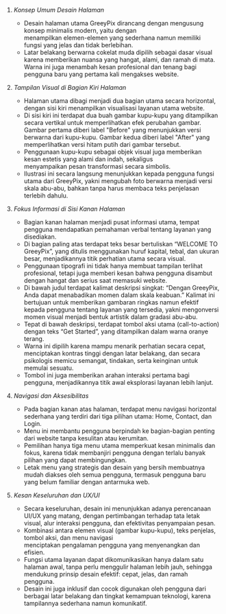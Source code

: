 

1. *Konsep Umum Desain Halaman*
    - Desain halaman utama GreeyPix dirancang dengan mengusung konsep minimalis modern, yaitu dengan  
      menampilkan elemen-elemen yang sederhana namun memiliki fungsi yang jelas dan tidak berlebihan. 
    - Latar belakang berwarna cokelat muda dipilih sebagai dasar visual karena memberikan nuansa yang hangat, 
      alami, dan ramah di mata. Warna ini juga menambah kesan profesional dan tenang bagi pengguna baru yang 
      pertama kali mengakses website.

2. *Tampilan Visual di Bagian Kiri Halaman*
    - Halaman utama dibagi menjadi dua bagian utama secara horizontal, dengan sisi kiri menampilkan visualisasi 
      layanan utama website.
    - Di sisi kiri ini terdapat dua buah gambar kupu-kupu yang ditampilkan secara vertikal untuk memperlihatkan 
      efek perubahan gambar.
        Gambar pertama diberi label "Before" yang menunjukkan versi berwarna dari kupu-kupu.
        Gambar kedua diberi label "After" yang memperlihatkan versi hitam putih dari gambar tersebut.
    - Penggunaan kupu-kupu sebagai objek visual juga memberikan kesan estetis yang alami dan indah, sekaligus   
      menyampaikan pesan transformasi secara simbolis.
    - Ilustrasi ini secara langsung menunjukkan kepada pengguna fungsi utama dari GreeyPix, yakni mengubah foto 
      berwarna menjadi versi skala abu-abu, bahkan tanpa harus membaca teks penjelasan terlebih dahulu.

3. *Fokus Informasi di Sisi Kanan Halaman*
    - Bagian kanan halaman menjadi pusat informasi utama, tempat pengguna mendapatkan pemahaman verbal tentang 
      layanan yang disediakan.
    - Di bagian paling atas terdapat teks besar bertuliskan “WELCOME TO GreeyPix”, yang ditulis menggunakan 
      huruf kapital, tebal, dan ukuran besar, menjadikannya titik perhatian utama secara visual.
    - Penggunaan tipografi ini tidak hanya membuat tampilan terlihat profesional, tetapi juga memberi kesan 
      bahwa pengguna disambut dengan hangat dan serius saat memasuki website.
    - Di bawah judul terdapat kalimat deskripsi singkat:
        “Dengan GreeyPix, Anda dapat menabadikan momen dalam skala keabuan.”
        Kalimat ini bertujuan untuk memberikan gambaran ringkas namun efektif kepada pengguna tentang layanan 
        yang tersedia, yakni mengonversi momen visual menjadi bentuk artistik dalam gradasi abu-abu.
    - Tepat di bawah deskripsi, terdapat tombol aksi utama (call-to-action) dengan teks “Get Started”, yang 
      ditampilkan dalam warna oranye terang.
    - Warna ini dipilih karena mampu menarik perhatian secara cepat, menciptakan kontras tinggi dengan latar 
      belakang, dan secara psikologis memicu semangat, tindakan, serta keinginan untuk memulai sesuatu.
    - Tombol ini juga memberikan arahan interaksi pertama bagi pengguna, menjadikannya titik awal eksplorasi 
      layanan lebih lanjut.

4. *Navigasi dan Aksesibilitas*
    - Pada bagian kanan atas halaman, terdapat menu navigasi horizontal sederhana yang terdiri dari tiga 
      pilihan utama: Home, Contact, dan Login.
    - Menu ini membantu pengguna berpindah ke bagian-bagian penting dari website tanpa kesulitan atau kerumitan.
    - Pemilihan hanya tiga menu utama memperkuat kesan minimalis dan fokus, karena tidak membanjiri pengguna 
      dengan terlalu banyak pilihan yang dapat membingungkan.
    - Letak menu yang strategis dan desain yang bersih membuatnya mudah diakses oleh semua pengguna, termasuk 
      pengguna baru yang belum familiar dengan antarmuka web.

5. *Kesan Keseluruhan dan UX/UI*
    - Secara keseluruhan, desain ini menunjukkan adanya perencanaan UI/UX yang matang, dengan pertimbangan 
      terhadap tata letak visual, alur interaksi pengguna, dan efektivitas penyampaian pesan.
    - Kombinasi antara elemen visual (gambar kupu-kupu), teks penjelas, tombol aksi, dan menu navigasi  
      menciptakan pengalaman pengguna yang menyenangkan dan efisien.
    - Fungsi utama layanan dapat dikomunikasikan hanya dalam satu halaman awal, tanpa perlu menggulir halaman 
      lebih jauh, sehingga mendukung prinsip desain efektif: cepat, jelas, dan ramah pengguna.
    - Desain ini juga inklusif dan cocok digunakan oleh pengguna dari berbagai latar belakang dan tingkat 
      kemampuan teknologi, karena tampilannya sederhana namun komunikatif.

